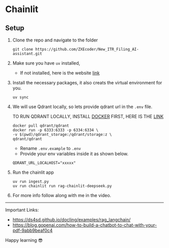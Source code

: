 # Chainlit

## Setup
1. Clone the repo and navigate to the folder
    ```
    git clone https://github.com/ZXEcoder/New_ITR_Filing_AI-assistant.git
    
    ```

2. Make sure you have `uv` installed,
    - If not installed, here is the website [link](https://docs.astral.sh/uv/getting-started/installation/)
      

3. Install the necessary packages, it also creats the virtual environment for you.
    ```
    uv sync
    ```

4. We will use Qdrant locally, so lets provide qdrant url in the `.env` file.

    TO RUN QDRANT LOCALLY, INSTALL [DOCKER](https://www.docker.com/get-started/) FIRST, HERE IS THE [LINK](https://qdrant.tech/documentation/quickstart/)
    ```
    docker pull qdrant/qdrant
    docker run -p 6333:6333 -p 6334:6334 \
    -v $(pwd)/qdrant_storage:/qdrant/storage:z \
    qdrant/qdrant
    
    ```
    - Rename `.env.example` to `.env`
    - Provide your env variables inside it as shown below.
    ```
    QDRANT_URL_LOCALHOST="xxxxx"
    ```
  

4. Run the chainlit app
    ```
    uv run ingest.py
    uv run chainlit run rag-chainlit-deepseek.py
    ```

    
5. For more info follow along with me in the video.

---
Important Links:
- https://ds4sd.github.io/docling/examples/rag_langchain/
- https://blog.gopenai.com/how-to-build-a-chatbot-to-chat-with-your-pdf-9abb9beaf0c4

 Happy learning 😎
